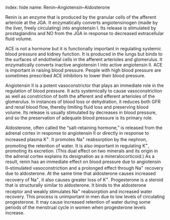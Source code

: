 index: hide
name: Renin–Angiotensin–Aldosterone

Renin is an enzyme that is produced by the granular cells of the afferent arteriole at the JGA. It enzymatically converts angiotensinogen (made by the liver, freely circulating) into angiotensin I. Its release is stimulated by prostaglandins and NO from the JGA in response to decreased extracellular fluid volume.

ACE is not a hormone but it is functionally important in regulating systemic blood pressure and kidney function. It is produced in the lungs but binds to the surfaces of endothelial cells in the afferent arterioles and glomerulus. It enzymatically converts inactive angiotensin I into active angiotensin II. ACE is important in raising blood pressure. People with high blood pressure are sometimes prescribed ACE inhibitors to lower their blood pressure.

Angiotensin II is a potent vasoconstrictor that plays an immediate role in the regulation of blood pressure. It acts systemically to cause vasoconstriction as well as constriction of both the afferent and efferent arterioles of the glomerulus. In instances of blood loss or dehydration, it reduces both GFR and renal blood flow, thereby limiting fluid loss and preserving blood volume. Its release is usually stimulated by decreases in blood pressure, and so the preservation of adequate blood pressure is its primary role.

Aldosterone, often called the “salt-retaining hormone,” is released from the adrenal cortex in response to angiotensin II or directly in response to increased plasma K<sup>+</sup>. It promotes Na<sup>+</sup> reabsorption by the nephron, promoting the retention of water. It is also important in regulating K<sup>+</sup>,<sup> </sup>promoting its excretion. (This dual effect on two minerals and its origin in the adrenal cortex explains its designation as a mineralocorticoid.) As a result, renin has an immediate effect on blood pressure due to angiotensin II–stimulated vasoconstriction and a prolonged effect through Na<sup>+</sup> recovery due to aldosterone. At the same time that aldosterone causes increased recovery of Na<sup>+</sup>, it also causes greater loss of K<sup>+</sup>. Progesterone is a steroid that is structurally similar to aldosterone. It binds to the aldosterone receptor and weakly stimulates Na<sup>+</sup> reabsorption and increased water recovery. This process is unimportant in men due to low levels of circulating progesterone. It may cause increased retention of water during some periods of the menstrual cycle in women when progesterone levels increase.
